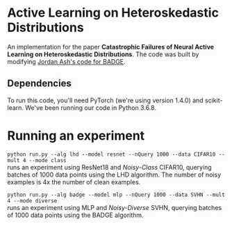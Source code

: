# Active Learning on Heteroskedastic Distributions
An implementation for the paper **Catastrophic Failures of Neural Active Learning on Heteroskedastic Distributions**. The code was built by modifying [Jordan Ash's code for BADGE](https://github.com/JordanAsh/badge).

## Dependencies
To run this code, you'll need PyTorch (we're using version 1.4.0) and scikit-learn. We've been running our code in Python 3.6.8.

# Running an experiment
`python run.py --alg lhd --model resnet --nQuery 1000 --data CIFAR10 --mult 4 --mode class`\
runs an experiment using ResNet18 and *Noisy-Class* CIFAR10, querying batches of 1000 data points using the LHD algorithm. The number of noisy examples is 4x the number of clean examples.

`python run.py --alg badge --model mlp --nQuery 1000 --data SVHN --mult 4 --mode diverse`\
runs an experiment using MLP and *Noisy-Diverse* SVHN, querying batches of 1000 data points using the BADGE algorithm.
